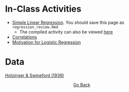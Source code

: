 # In-Class Activities
- [Simple Linear Regression](https://github.com/cddesja/epsy8266/raw/master/course_materials/activities/regression_review.Rmd). You should save this page as `regression_review.Rmd`
  - The compiled activity can also be viewed [here](https://cddesja.github.io/epsy8266/course_materials/activities/regression_review.html)
- [Correlations](https://github.com/cddesja/epsy8266/raw/master/course_materials/activities/correlations.Rmd)
- [Motivation for Logistic Regression](https://github.com/cddesja/epsy8266/raw/master/course_materials/activities/logreg.Rmd)

# Data
[Holzinger & Swineford (1939)](https://github.com/cddesja/epsy8266/raw/master/course_materials/data/HolzingerSwineford1939.csv)

<p align="center">
<a href="https://cddesja.github.io/epsy8266">Go Back</a>
</p>
